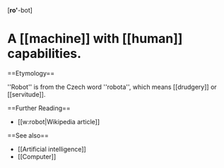 [<b>ro'</b>-bot]

# A [[machine]] with [[human]] capabilities.

==Etymology==

''Robot'' is from the Czech word ''robota'', which means [[drudgery]] or [[servitude]].

==Further Reading==
* [[w:robot|Wikipedia article]]

==See also==
* [[Artificial intelligence]]
* [[Computer]]